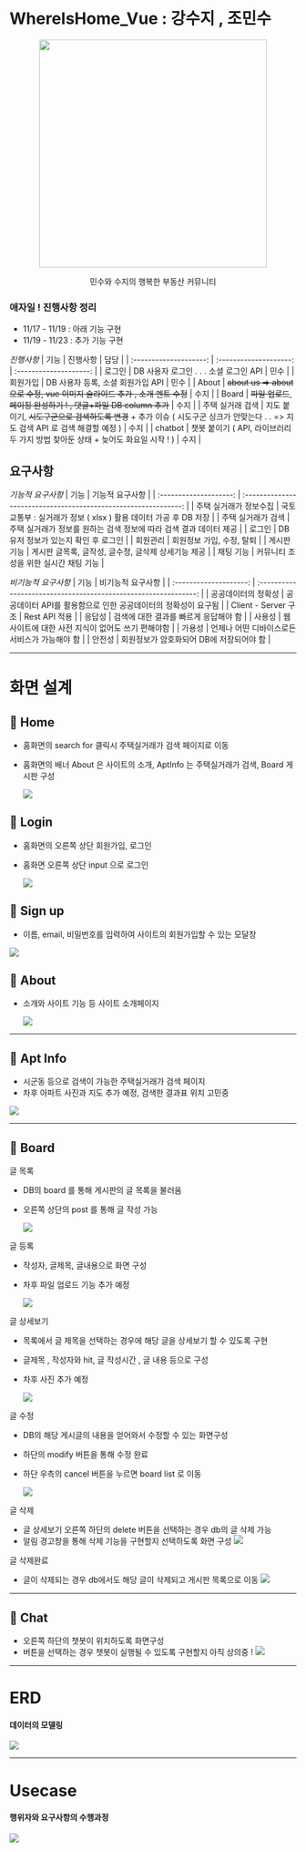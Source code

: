 # WhereIsHome_Vue : 강수지 , 조민수

<p align="center"><img src="vuejs-tailwindcss-portfolio/src/assets/images/minsuhouse.png" width="400" height="400" /></p>
<p align="center">민수와 수지의 행복한 부동산 커뮤니티</p>

### 애자일 ! 진행사항 정리

- 11/17 - 11/19 : 아래 기능 구현
- 11/19 - 11/23 : 추가 기능 구현

_진행사항_
| 기능 | 진행사항 | 담당 |
| :--------------------: | :--------------------: | :--------------------: |
| 로그인 | DB 사용자 로그인 . . . 소셜 로그인 API | 민수 |
| 회원가입 | DB 사용자 등록, 소셜 회원가입 API | 민수 |
| About | ~~about us => about 으로 수정, vue 이미지 슬라이드 추가 , 소개 멘트 수정~~ | 수지 |
| Board | ~~파일 업로드~~, ~~페이징 완성하기 ! , 댓글+파일 DB column 추가~~ | 수지 |
| 주택 실거래 검색 | 지도 붙이기, ~~시도구군으로 검색하도록 변경~~ + 추가 이슈 ( 시도구군 싱크가 안맞는다 . . => 지도 검색 API 로 검색 해결할 예정 ) | 수지 |
| chatbot | 챗봇 붙이기 ( API, 라이브러리 두 가지 방법 찾아둔 상태 + 늦어도 화요일 시작 ! ) | 수지 |

## 요구사항

_기능적 요구사항_
| 기능 | 기능적 요구사항 |
| :--------------------: | :-------------------------------------------------------------: |
| 주택 실거래가 정보수집 | 국토교통부 : 실거래가 정보 ( xlsx ) 활용 데이터 가공 후 DB 저장 |
| 주택 실거래가 검색 | 주택 실거래가 정보를 원하는 검색 정보에 따라 검색 결과 데이터 제공 |
| 로그인 | DB 유저 정보가 있는지 확인 후 로그인 |
| 회원관리 | 회원정보 가입, 수정, 탈퇴 |
| 게시판 기능 | 게시판 글목록, 글작성, 글수정, 글삭제 상세기능 제공 |
| 채팅 기능 | 커뮤니티 조성을 위한 실시간 채팅 기능 |

_비기능적 요구사항_
| 기능 | 비기능적 요구사항 |
| :--------------------: | :-------------------------------------------------------------: |
| 공공데이터의 정확성 | 공공데이터 API를 활용함으로 인한 공공데이터의 정확성이 요구됨 |
| Client - Server 구조 | Rest API 적용 |
| 응답성 | 검색에 대한 결과를 빠르게 응답해야 함 |
| 사용성 | 웹 사이트에 대한 사전 지식이 없어도 쓰기 편해야함 |
| 가용성 | 언제나 어떤 디바이스로든 서비스가 가능해야 함 |
| 안전성 | 회원정보가 암호화되어 DB에 저장되어야 함 |

---

# 화면 설계

## 📌 Home

- 홈화면의 search for 클릭시 주택실거래가 검색 페이지로 이동
- 홈화면의 배너 About 은 사이트의 소개, AptInfo 는 주택실거래가 검색, Board 게시판 구성

  <img src="vuejs-tailwindcss-portfolio/src/assets/images/home.png" />

## 📌 Login

- 홈화면의 오른쪽 상단 회원가입, 로그인
- 홈화면 오른쪽 상단 input 으로 로그인

  <img src="vuejs-tailwindcss-portfolio/src/assets/images/loginex.png" />

## 📌 Sign up

- 이름, email, 비밀번호를 입력하여 사이트의 회원가입할 수 있는 모달창

<img src="vuejs-tailwindcss-portfolio/src/assets/images/signinex.png" />

## 📌 About

- 소개와 사이트 기능 등 사이트 소개페이지

  <img src="vuejs-tailwindcss-portfolio/src/assets/images/about.png" />

---

## 📌 Apt Info

- 시군동 등으로 검색이 가능한 주택실거래가 검색 페이지
- 차후 아파트 사진과 지도 추가 예정, 검색한 결과표 위치 고민중

<img src="vuejs-tailwindcss-portfolio/src/assets/images/aptInfo.png" />

---

## 📌 Board

글 목록

- DB의 board 를 통해 게시판의 글 목록을 불러옴
- 오른쪽 상단의 post 를 통해 글 작성 가능

  <img src="vuejs-tailwindcss-portfolio/src/assets/images/board.png" />

글 등록

- 작성자, 글제목, 글내용으로 화면 구성
- 차후 파일 업로드 기능 추가 예정

  <img src="vuejs-tailwindcss-portfolio/src/assets/images/boardWrite.png" />

글 상세보기

- 목록에서 글 제목을 선택하는 경우에 해당 글을 상세보기 할 수 있도록 구현
- 글제목 , 작성자와 hit, 글 작성시간 , 글 내용 등으로 구성
- 차후 사진 추가 예정

  <img src="vuejs-tailwindcss-portfolio/src/assets/images/boardDetail.png" />

글 수정

- DB의 해당 게시글의 내용을 얻어와서 수정할 수 있는 화면구성
- 하단의 modify 버튼을 통해 수정 완료
- 하단 우측의 cancel 버튼을 누르면 board list 로 이동

  <img src="vuejs-tailwindcss-portfolio/src/assets/images/boardModify.png" />

글 삭제

- 글 상세보기 오른쪽 하단의 delete 버튼을 선택하는 경우 db의 글 삭제 가능
- 알림 경고창을 통해 삭제 기능을 구현할지 선택하도록 화면 구성
  <img src="vuejs-tailwindcss-portfolio/src/assets/images/boardDelete.png" />

글 삭제완료

- 글이 삭제되는 경우 db에서도 해당 글이 삭제되고 게시판 목록으로 이동
  <img src="vuejs-tailwindcss-portfolio/src/assets/images/boardDeleteOk.png" />

---

## 📌 Chat

- 오른쪽 하단의 챗봇이 위치하도록 화면구성
- 버튼을 선택하는 경우 챗봇이 실행될 수 있도록 구현할지 아직 상의중 !
  <img src="vuejs-tailwindcss-portfolio/src/assets/images/chatbotex.png" />

---

# ERD

#### 데이터의 모델링

<img src="vuejs-tailwindcss-portfolio/src/assets/images/erd.png" />

---

# Usecase

#### 행위자와 요구사항의 수행과정

<img src="vuejs-tailwindcss-portfolio/src/assets/images/다이어그램1.jpg" />
